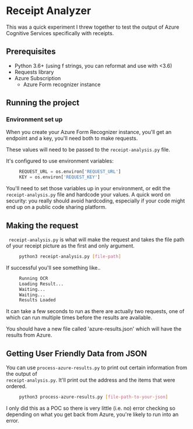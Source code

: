 # Receipt Analyzer


This was a quick experiment I threw together to test the output of Azure Cognitive Services specifically with receipts. 


## Prerequisites
- Python 3.6+  (using f strings, you can reformat and use with <3.6)
- Requests library
- Azure Subscription 
     - Azure Form recognizer instance 



## Running the project

### Environment set up
When you create your Azure Form Recognizer instance, you'll get an endpoint and a key, you'll need both to make requests. 

These values will need to be passed to the <code>receipt-analysis.py</code> file. 

It's configured to use environment variables:

```python
     REQUEST_URL = os.environ['REQUEST_URL']
     KEY = os.environ['REQUEST_KEY'] 
```

You'll need to set those variables up in your environment, or edit the <code> receipt-analysis.py</code> file and hardcode your values. A quick word on security: you really should avoid hardcoding, especially if your code might end up on a public code sharing platform.

## Making the request

<code> receipt-analysis.py</code> is what will make the request and takes the file path of your receipt picture as the first and only argument.

```bash   
     python3 receipt-analysis.py [file-path]
```

If successful you'll see something like..

```bash
     Running OCR
     Loading Result...
     Waiting...
     Waiting...
     Results Loaded
```

It can take a few seconds to run as there are actually two requests, one of which can run multiple times before the results are available. 

You should have a new file called 'azure-results.json' which will have the results from Azure. 

## Getting User Friendly Data from JSON

You can use <code>process-azure-results.py</code> to print out certain information from the output of <code> receipt-analysis.py</code>.  It'll print out the address and the items that were ordered. 


```bash   
     python3 process-azure-results.py [file-path-to-your-json]
```

I only did this as a POC so there is very little (i.e. no) error checking so depending on what you get back from Azure, you're likely to run into an error. 





